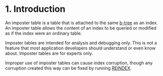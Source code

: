 # 1\. Introduction



An imposter table is a table that is attached to the same [b\-tree](fileformat2.html#btree)
as an index.
An imposter table allows the content of an index to be queried or
modified as if the index were an ordinary table.




Imposter tables are intended for analysis and debugging only.
This is not a feature that most application developers should understand
or even know about.
Imposter tables are for experts only.




Improper use of imposter tables can cause index corruption, though
any corruption created this way can be fixed by running [REINDEX](lang_reindex.html).



